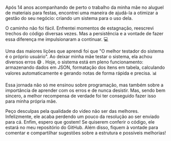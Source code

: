 Após 14 anos acompanhando de perto o trabalho da minha mãe no aluguel de materiais para festas, encontrei uma maneira de ajudá-la a otimizar a gestão do seu negócio: criando um sistema para o uso dela.

O caminho não foi fácil. Enfrentei momentos de estagnação, reescrevi trechos do código diversas vezes. Mas a persistência e a vontade de fazer essa diferença me impulsionaram a continuar. 💻

Uma das maiores lições que aprendi foi que "O melhor testador do sistema é o próprio usuário". Ao deixar minha mãe testar o sistema, ela achou diversos erros 😅 . Hoje, o sistema está em pleno funcionamento: armazenando dados em JSON, formatação dos itens em tabela, calculando valores automaticamente e gerando notas de forma rápida e precisa. 📊

Essa jornada não só me ensinou sobre programação, mas também sobre a importância de aprender com os erros e de nunca desistir. Mas, sendo bem sincero, a melhor recompensa de verdade foi ter conseguido fazer isso para minha própria mãe.

Peço desculpas pela qualidade do vídeo não ser das melhores. Infelizmente, ele acaba perdendo um pouco da resolução ao ser enviado para cá. Enfim, espero que gostem! Se quiserem conferir o código, ele estará no meu repositório do GitHub. Além disso, fiquem à vontade para comentar e compartilhar sugestões sobre a estrutura e possíveis melhorias!
